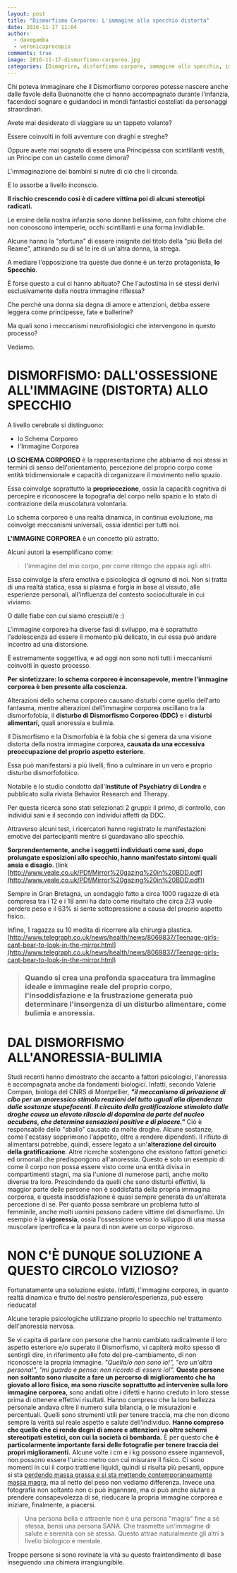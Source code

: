 ```yaml
---
layout: post
title: "Dismorfismo Corporeo: L'immagine allo specchio distorta"
date: 2016-11-17 11:04
author:
  - davegamba
  - veronicaprocopio
comments: true
image: 2016-11-17-dismorfismo-corporeo.jpg
categories: [Dimagrire, disforfismo corpore, immagine allo specchio, immagine di se, Non categorizzato]
---
```


Chi poteva immaginare che il Dismorfismo corporeo potesse nascere anche dalle favole della Buonanotte che ci hanno accompagnato durante l'infanzia, facendoci sognare e guidandoci in mondi fantastici costellati da personaggi straordinari.

Avete mai desiderato di viaggiare su un tappeto volante?

Essere coinvolti in folli avventure con draghi e streghe?

Oppure avete mai sognato di essere una Principessa con scintillanti vestiti, un Principe con un castello come dimora?

L'immaginazione dei bambini si nutre di ciò che li circonda.

E lo assorbe a livello inconscio.

**Il rischio crescendo cosi è di cadere vittima poi di alcuni stereotipi radicati.**

Le eroine della nostra infanzia sono donne bellissime, con folte chiome che non conoscono intemperie, occhi scintillanti e una forma invidiabile.

Alcune hanno la "sfortuna" di essere insignite del titolo della "più Bella del Reame", attirando su di sé le ire di un'altra donna, la strega.

A mediare l'opposizione tra queste due donne è un terzo protagonista, **lo Specchio**.

È forse questo a cui ci hanno abituato? Che l'autostima in sé stessi derivi esclusivamente dalla nostra immagine riflessa?

Che perchè una donna sia degna di amore e attenzioni, debba essere leggera come principesse, fate e ballerine?

Ma quali sono i meccanismi neurofisiologici che intervengono in questo processo?

Vediamo.

DISMORFISMO: DALL'OSSESSIONE ALL'IMMAGINE (DISTORTA) ALLO SPECCHIO
==================================================================

A livello cerebrale si distinguono:
- lo Schema Corporeo
- l'Immagine Corporea

**LO SCHEMA CORPOREO** è la rappresentazione che abbiamo di noi stessi in termini di senso dell'orientamento, percezione del proprio corpo come entità tridimensionale e capacità di organizzare il movimento nello spazio.

Essa coinvolge soprattutto la **propriocezione**, ossia la capacità cognitiva di percepire e riconoscere la topografia del corpo nello spazio e lo stato di contrazione della muscolatura volontaria.

Lo schema corporeo è una realtà dinamica, in continua evoluzione, ma coinvolge meccanismi universali, ossia identici per tutti noi.

**L'IMMAGINE CORPOREA** è un concetto più astratto.

Alcuni autori la esemplificano come:

> l'immagine del mio corpo, per come ritengo che appaia agli altri.

Essa coinvolge la sfera emotiva e psicologica di ognuno di noi.
Non si tratta di una realtà statica, essa si plasma e forgia in base al vissuto, alle esperienze personali, all'influenza del contesto socioculturale in cui viviamo.

O dalle fiabe con cui siamo cresciuti/e :)

L'immagine corporea ha diverse fasi di sviluppo, ma è soprattutto l'adolescenza ad essere il momento più delicato, in cui essa può andare incontro ad una distorsione.

È estremamente soggettiva, e ad oggi non sono noti tutti i meccanismi coinvolti in questo processo.

**Per sintetizzare: lo schema corporeo è inconsapevole, mentre l'immagine corporea è ben presente alla coscienza.**

Alterazioni dello schema corporeo causano disturbi come quello dell'arto fantasma, mentre alterazioni dell'immagine corporea oscillano tra la dismorfofobia, il **disturbo di Dismorfismo Corporeo (DDC)** e i **disturbi alimentari,** quali anoressia e bulimia.

Il Dismorfismo e la Dismorfobia è la fobia che si genera da una visione distorta della nostra immagine corporea, **causata da una eccessiva preoccupazione del proprio aspetto esteriore**.

Essa può manifestarsi a più livelli, fino a culminare in un vero e proprio disturbo dismorfofobico.

Notabile è lo studio condotto dall'I**nstitute of Psychiatry di Londra** e pubblicato sulla rivista Behavior Research and Therapy.

Per questa ricerca sono stati selezionati 2 gruppi: il primo, di controllo, con individui sani e il secondo con individui affetti da DDC.

Attraverso alcuni test, i ricercatori hanno registrato le manifestazioni emotive dei partecipanti mentre si guardavano allo specchio.

**Sorprendentemente, anche i soggetti individuati come sani, dopo prolungate esposizioni allo specchio, hanno manifestato sintomi quali ansia e disagio**.
(link [http://www.veale.co.uk/PDf/Mirror%20gazing%20in%20BDD.pdf](http://www.veale.co.uk/PDf/Mirror%20gazing%20in%20BDD.pdf))

Sempre in Gran Bretagna, un sondaggio fatto a circa 1000 ragazze di età compresa tra i 12 e i 18 anni ha dato come risultato che circa 2/3 vuole perdere peso e il 63% si sente sottopressione a causa del proprio aspetto fisico.

Infine, 1 ragazza su 10 medita di ricorrere alla chirurgia plastica. [http://www.telegraph.co.uk/news/health/news/8069837/Teenage-girls-cant-bear-to-look-in-the-mirror.html](http://www.telegraph.co.uk/news/health/news/8069837/Teenage-girls-cant-bear-to-look-in-the-mirror.html)

> ### Quando si crea una profonda spaccatura tra immagine ideale e immagine reale del proprio corpo, l'insoddisfazione e la frustrazione generata può determinare l'insorgenza di un disturbo alimentare, come bulimia e anoressia.

DAL DISMORFISMO ALL'ANORESSIA-BULIMIA
=====================================

Studi recenti hanno dimostrato che accanto a fattori psicologici, l'anoressia è accompagnata anche da fondamenti biologici. Infatti, secondo Valerie Compan, biologa del CNRS di Montpellier, **_"il meccanismo di privazione di cibo per un anoressico stimola reazioni del tutto uguali alla dipendenza dalle sostanze stupefacenti. Il circuito della gratificazione stimolato dalle droghe causa un elevato rilascio di dopamina da parte del nucleo accubens, che determina sensazioni positive e di piacere."_** Ciò è responsabile dello "sballo" causato da molte droghe. Alcune sostanze, come l'ecstasy sopprimono l'appetito, oltre a rendere dipendenti. Il rifiuto di alimentarsi potrebbe, quindi, essere legato a un'**alterazione del circuito della gratificazione**. Altre ricerche sostengono che esistono fattori genetici ed ormonali che predispongono all'anoressia. Questo è solo un esempio di come il corpo non possa essere visto come una entità divisa in compartimenti stagni, ma sia l'unione di numerose parti, anche molto diverse tra loro. Prescindendo da quelli che sono disturbi effettivi, la maggior parte delle persone non è soddisfatta della propria immagina corporea, e questa insoddisfazione è quasi sempre generata da un'alterata percezione di sé. Per quanto possa sembrare un problema tutto al femminile, anche molti uomini possono cadere vittime del dismorfismo. Un esempio è la **vigoressia**, ossia l'ossessione verso lo sviluppo di una massa muscolare ipertrofica e la paura di non avere un corpo vigoroso.

NON C'È DUNQUE SOLUZIONE A QUESTO CIRCOLO VIZIOSO?
===================================================

Fortunatamente una soluzione esiste. Infatti, l'immagine corporea, in quanto realtà dinamica e frutto del nostro pensiero/esperienza, può essere rieducata!

Alcune terapie psicologiche utilizzano proprio lo specchio nel trattamento dell'anoressia nervosa.

Se vi capita di parlare con persone che hanno cambiato radicalmente il loro aspetto esteriore e/o superato il Dismorfismo, vi capiterà molto spesso di sentirgli dire, in riferimento alle foto del pre-cambiamento, di non riconoscere la propria immagine. _"Quella/o non sono io!", "ero un'altra persona!", "mi guardo e penso: non ricordo di essere io!"._ **Queste persone non soltanto sono riuscite a fare un percorso di miglioramento che ha giovato al loro fisico, ma sono riuscite soprattutto ad intervenire sulla loro immagine corporea**, sono andati oltre i difetti e hanno creduto in loro stesse prima di ottenere effettivi risultati. Hanno compreso che la loro bellezza personale andava oltre il numero sulla bilancia, o le misurazioni e percentuali. Quelli sono strumenti utili per tenere traccia, ma che non dicono sempre la verità sul reale aspetto e salute dell'individuo. **Hanno compreso che quello che ci rende degni di amore e attenzioni va oltre schemi stereotipati estetici, con cui la società ci bombarda.** È per questo che **è particolarmente importante farsi delle fotografie per tenere traccia dei propri miglioramenti.** Alcune volte i cm e i kg possono essere ingannevoli, non possono essere l'unico metro con cui misurare il fisico. Ci sono momenti in cui il corpo trattiene liquidi, quindi si risulta più pesanti, oppure si sta [perdendo massa grassa e si sta mettendo contemporaneamente massa magra](https://www.davegamba.com/consulenza-personal-trainer-online/), ma al netto del peso non vediamo differenza. Invece una fotografia non soltanto non ci può ingannare, ma ci può anche aiutare a prendere consapevolezza di sé, rieducare la propria immagine corporea e iniziare, finalmente, a piacersi.

> Una persona bella e attraente non è una persona "magra" fine a sè stessa, bensì una persona SANA.
> Che trasmette un'immagine di salute e serenità con sè stessa.
> Questo attrae naturalmente gli altri a livello biologico e mentale.

Troppe persone si sono rovinate la vità su questo fraintendimento di base inseguendo una chimera irrangiungibile.
